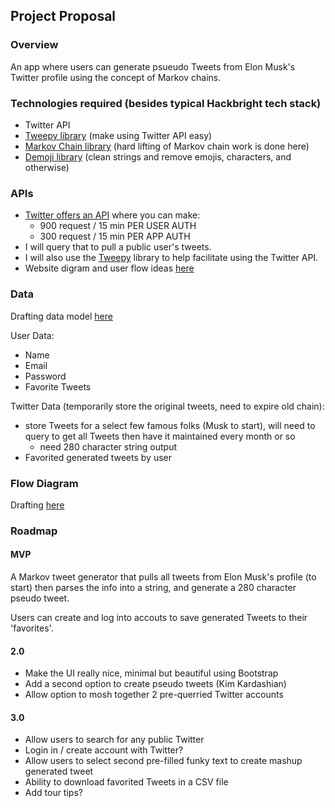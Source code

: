 ## Project Proposal

### Overview

An app where users can generate psueudo Tweets from Elon Musk's Twitter profile using the concept of Markov chains.

### Technologies required (besides typical Hackbright tech stack)

- Twitter API
- [Tweepy library](https://www.tweepy.org/) (make using Twitter API easy)
- [Markov Chain library](https://github.com/dead-beef/markovchain) (hard lifting of Markov chain work is done here)
- [Demoji library](https://pypi.org/project/demoji/) (clean strings and remove emojis, characters, and otherwise)

### APIs
- [Twitter offers an API](https://developer.twitter.com/en/portal/products) where you can make:
    - 900 request / 15 min PER USER AUTH
    - 300 request / 15 min PER APP AUTH
- I will query that to pull a public user's tweets.
- I will also use the [Tweepy](https://www.tweepy.org/) library to help facilitate using the Twitter API.
- Website digram and user flow ideas [here](https://miro.com/app/board/o9J_lNxBVfs=/)

### Data
Drafting data model [here](https://dbdiagram.io/d/60622ab3ecb54e10c33dd1f7)

User Data:
- Name
- Email 
- Password
- Favorite Tweets

Twitter Data (temporarily store the original tweets, need to expire old chain):
- store Tweets for a select few famous folks (Musk to start), will need to query to get all Tweets then have it maintained every month or so
    - need 280 character string output
- Favorited generated tweets by user

### Flow Diagram
Drafting [here](https://miro.com/app/board/o9J_lNxBVfs=/)

### Roadmap

#### MVP

A Markov tweet generator that pulls all tweets from Elon Musk's profile (to start) then parses the info into a string, and generate a 280 character pseudo tweet.

Users can create and log into accouts to save generated Tweets to their 'favorites'. 

#### 2.0

- Make the UI really nice, minimal but beautiful using Bootstrap
- Add a second option to create pseudo tweets (Kim Kardashian)
- Allow option to mosh together 2 pre-querried Twitter accounts

#### 3.0

- Allow users to search for any public Twitter 
- Login in / create account with Twitter?
- Allow users to select second pre-filled funky text to create mashup generated tweet
- Ability to download favorited Tweets in a CSV file 
- Add tour tips? 
